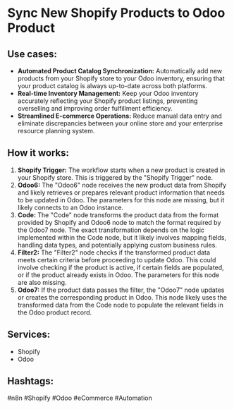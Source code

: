 # Sync New Shopify Products to Odoo Product

## Use cases:

- **Automated Product Catalog Synchronization:** Automatically add new products from your Shopify store to your Odoo inventory, ensuring that your product catalog is always up-to-date across both platforms.
- **Real-time Inventory Management:** Keep your Odoo inventory accurately reflecting your Shopify product listings, preventing overselling and improving order fulfillment efficiency.
- **Streamlined E-commerce Operations:** Reduce manual data entry and eliminate discrepancies between your online store and your enterprise resource planning system.

## How it works:

1.  **Shopify Trigger:** The workflow starts when a new product is created in your Shopify store.  This is triggered by the "Shopify Trigger" node.
2.  **Odoo6:** The "Odoo6" node receives the new product data from Shopify and likely retrieves or prepares relevant product information that needs to be updated in Odoo. The parameters for this node are missing, but it likely connects to an Odoo instance.
3.  **Code:** The "Code" node transforms the product data from the format provided by Shopify and Odoo6 node to match the format required by the Odoo7 node. The exact transformation depends on the logic implemented within the Code node, but it likely involves mapping fields, handling data types, and potentially applying custom business rules.
4.  **Filter2:** The "Filter2" node checks if the transformed product data meets certain criteria before proceeding to update Odoo. This could involve checking if the product is active, if certain fields are populated, or if the product already exists in Odoo.  The parameters for this node are also missing.
5.  **Odoo7:** If the product data passes the filter, the "Odoo7" node updates or creates the corresponding product in Odoo. This node likely uses the transformed data from the Code node to populate the relevant fields in the Odoo product record.

## Services:

-   Shopify
-   Odoo

## Hashtags:

#n8n #Shopify #Odoo #eCommerce #Automation
